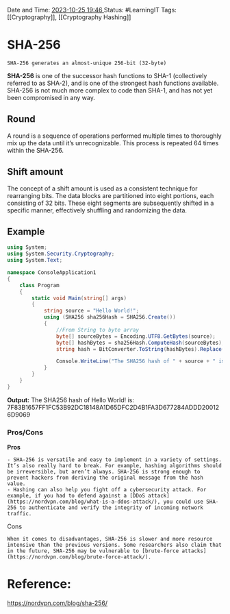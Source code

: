 Date and Time: <u> 2023-10-25 19:46 </u>
Status: #LearningIT
Tags: [[Cryptography]], [[Cryptography Hashing]]

# SHA-256


``` ad-important
SHA-256 generates an almost-unique 256-bit (32-byte)
```

**SHA-256** is one of the successor hash functions to SHA-1 (collectively referred to as SHA-2), and is one of the strongest hash functions available. SHA-256 is not much more complex to code than SHA-1, and has not yet been compromised in any way.
## Round 
A round is a sequence of operations performed multiple times to thoroughly mix up the data until it’s unrecognizable. This process is repeated 64 times within the SHA-256.
## Shift amount
The concept of a shift amount is used as a consistent technique for rearranging bits. The data blocks are partitioned into eight portions, each consisting of 32 bits. These eight segments are subsequently shifted in a specific manner, effectively shuffling and randomizing the data.
## Example
``` csharp
using System;
using System.Security.Cryptography;
using System.Text;

namespace ConsoleApplication1
{
    class Program
    {
        static void Main(string[] args)
        {
            string source = "Hello World!";
            using (SHA256 sha256Hash = SHA256.Create())
            {
                //From String to byte array
                byte[] sourceBytes = Encoding.UTF8.GetBytes(source);
                byte[] hashBytes = sha256Hash.ComputeHash(sourceBytes);
                string hash = BitConverter.ToString(hashBytes).Replace("-", String.Empty);

                Console.WriteLine("The SHA256 hash of " + source + " is: " + hash);
            }
        }
    }
}
```

**Output:**
The SHA256 hash of Hello World! is: 7F83B1657FF1FC53B92DC18148A1D65DFC2D4B1FA3D677284ADDD200126D9069

### Pros/Cons
**Pros**
``` ad-success
- SHA-256 is versatile and easy to implement in a variety of settings. It’s also really hard to break. For example, hashing algorithms should be irreversible, but aren’t always. SHA-256 is strong enough to prevent hackers from deriving the original message from the hash value.
- Hashing can also help you fight off a cybersecurity attack. For example, if you had to defend against a [DDoS attack](https://nordvpn.com/blog/what-is-a-ddos-attack/), you could use SHA-256 to authenticate and verify the integrity of incoming network traffic.
```

Cons
``` ad-error
When it comes to disadvantages, SHA-256 is slower and more resource intensive than the previous versions. Some researchers also claim that in the future, SHA-256 may be vulnerable to [brute-force attacks](https://nordvpn.com/blog/brute-force-attack/).
```
# Reference:
https://nordvpn.com/blog/sha-256/


 
